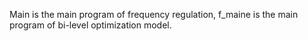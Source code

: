 Main is the main program of frequency regulation, 
f_maine is the main program of bi-level optimization model.
